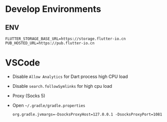 # Develop Environments

## ENV

```Shell
FLUTTER_STORAGE_BASE_URL=https://storage.flutter-io.cn
PUB_HOSTED_URL=https://pub.flutter-io.cn
```

# VSCode

* Disable `Allow Analytics` for Dart process high CPU load
* Disable `search.followSymlinks` for high cpu load
* Proxy (Socks 5)

 * Open `~/.gradle/gradle.properties`

   ```
   org.gradle.jvmargs=-DsocksProxyHost=127.0.0.1 -DsocksProxyPort=1081
   ```

